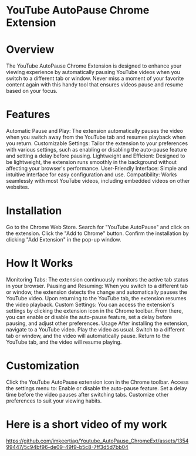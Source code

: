 # YouTube AutoPause Chrome Extension #
# Overview #
The YouTube AutoPause Chrome Extension is designed to enhance your viewing experience by automatically pausing YouTube videos when you switch to a different tab or window. Never miss a moment of your favorite content again with this handy tool that ensures videos pause and resume based on your focus.

# Features #
Automatic Pause and Play: The extension automatically pauses the video when you switch away from the YouTube tab and resumes playback when you return.
Customizable Settings: Tailor the extension to your preferences with various settings, such as enabling or disabling the auto-pause feature and setting a delay before pausing.
Lightweight and Efficient: Designed to be lightweight, the extension runs smoothly in the background without affecting your browser's performance.
User-Friendly Interface: Simple and intuitive interface for easy configuration and use.
Compatibility: Works seamlessly with most YouTube videos, including embedded videos on other websites.

# Installation #
Go to the Chrome Web Store.
Search for "YouTube AutoPause" and click on the extension.
Click the "Add to Chrome" button.
Confirm the installation by clicking "Add Extension" in the pop-up window.

# How It Works #
Monitoring Tabs: The extension continuously monitors the active tab status in your browser.
Pausing and Resuming: When you switch to a different tab or window, the extension detects the change and automatically pauses the YouTube video. Upon returning to the YouTube tab, the extension resumes the video playback.
Custom Settings: You can access the extension's settings by clicking the extension icon in the Chrome toolbar. From there, you can enable or disable the auto-pause feature, set a delay before pausing, and adjust other preferences.
Usage
After installing the extension, navigate to a YouTube video.
Play the video as usual.
Switch to a different tab or window, and the video will automatically pause.
Return to the YouTube tab, and the video will resume playing.

# Customization #
Click the YouTube AutoPause extension icon in the Chrome toolbar.
Access the settings menu to:
Enable or disable the auto-pause feature.
Set a delay time before the video pauses after switching tabs.
Customize other preferences to suit your viewing habits.

# Here is a short video of my work #

https://github.com/imkeertiag/Youtube_AutoPause_ChromeExt/assets/135499447/5c94bf96-de09-49f9-b5c8-7ff3d5d7bb04
